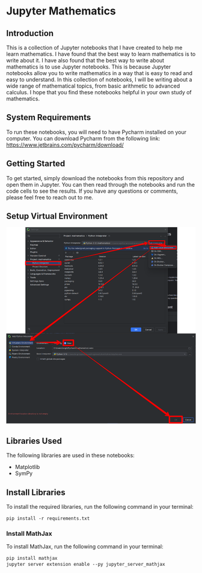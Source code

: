 # Jupyter Mathematics
## Introduction
This is a collection of Jupyter notebooks that I have created to help me learn mathematics. I have found that the best way to learn mathematics is to write about it. I have also found that the best way to write about mathematics is to use Jupyter notebooks. This is because Jupyter notebooks allow you to write mathematics in a way that is easy to read and easy to understand. In this collection of notebooks, I will be writing about a wide range of mathematical topics, from basic arithmetic to advanced calculus. I hope that you find these notebooks helpful in your own study of mathematics.

## System Requirements
To run these notebooks, you will need to have Pycharm installed on your computer. You can download Pycharm from the following link: https://www.jetbrains.com/pycharm/download/

## Getting Started
To get started, simply download the notebooks from this repository and open them in Jupyter. You can then read through the notebooks and run the code cells to see the results. If you have any questions or comments, please feel free to reach out to me.

## Setup Virtual Environment
![img.png](img.png)

## Libraries Used
The following libraries are used in these notebooks:
- Matplotlib
- SymPy

## Install Libraries
To install the required libraries, run the following command in your terminal:
```
pip install -r requirements.txt
```

### Install MathJax
To install MathJax, run the following command in your terminal:
```
pip install mathjax
jupyter server extension enable --py jupyter_server_mathjax
```